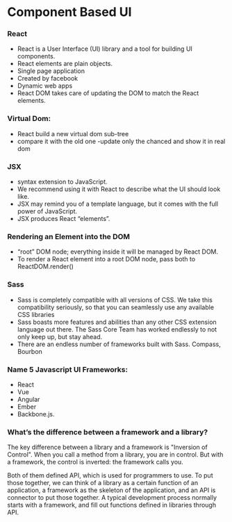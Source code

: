 # Component Based UI


### React

- React is a User Interface (UI) library and a tool for building UI components.
- React elements are plain objects.
- Single page application
- Created by facebook
- Dynamic web apps
- React DOM takes care of updating the DOM to match the React elements.


### Virtual Dom: 
- React build a new virtual dom sub-tree
- compare it with the old one
-update only the chanced and show it in  real dom 
### JSX
- syntax extension to JavaScript.
- We recommend using it with React to describe what the UI should look like.
- JSX may remind you of a template language, but it comes with the full power of JavaScript.
- JSX produces React “elements”.

### Rendering an Element into the DOM
- “root” DOM node; everything inside it will be managed by React DOM.
- To render a React element into a root DOM node, pass both to ReactDOM.render()

### Sass
- Sass is completely compatible with all versions of CSS. We take this compatibility seriously, so that you can seamlessly use any available CSS libraries
- Sass boasts more features and abilities than any other CSS extension language out there. The Sass Core Team has worked endlessly to not only keep up, but stay ahead.
- There are an endless number of frameworks built with Sass. Compass, Bourbon

### Name 5 Javascript UI Frameworks:

- React
- Vue
- Angular
- Ember
- Backbone.js.

### What’s the difference between a framework and a library?

The key difference between a library and a framework is "Inversion of Control". When you call a method from a library, you are in control. But with a framework, the control is inverted: the framework calls you.

Both of them defined API, which is used for programmers to use. To put those together, we can think of a library as a certain function of an application, a framework as the skeleton of the application, and an API is connector to put those together. A typical development process normally starts with a framework, and fill out functions defined in libraries through API.
